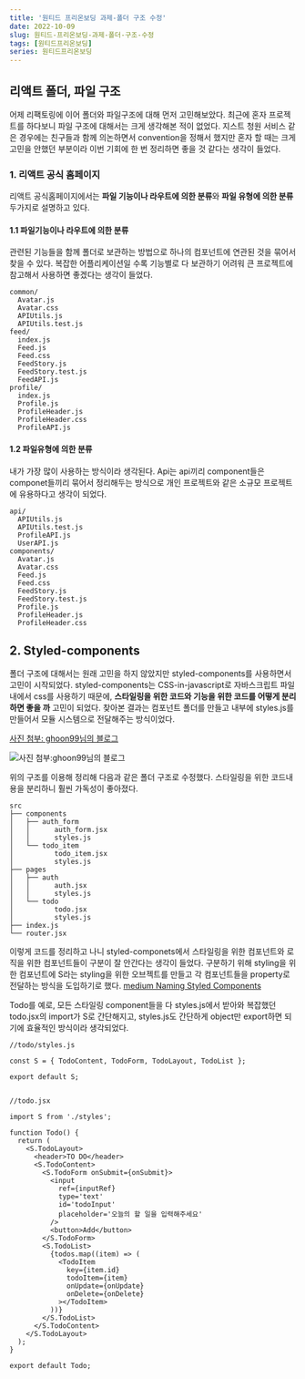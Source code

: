 ```yaml
---
title: '원티드 프리온보딩 과제-폴더 구조 수정'
date: 2022-10-09
slug: 원티드-프리온보딩-과제-폴더-구조-수정
tags: [원티드프리온보딩]
series: 원티드프리온보딩
---
```


## 리액트 폴더, 파일 구조

어제 리팩토링에 이어 폴더와 파일구조에 대해 먼저 고민해보았다. 최근에 혼자 프로젝트를 하다보니 파일 구조에 대해서는 크게 생각해본 적이 없었다. 지스트 청원 서비스 같은 경우에는 친구들과 함께 의논하면서 convention을 정해서 했지만 혼자 할 때는 크게 고민을 안했던 부분이라 이번 기회에 한 번 정리하면 좋을 것 같다는 생각이 들었다.

### 1. 리액트 공식 홈페이지

리액트 공식홈페이지에서는 **파일 기능이나 라우트에 의한 분류**와 **파일 유형에 의한 분류** 두가지로 설명하고 있다.

#### 1.1 파일기능이나 라우트에 의한 분류

관련된 기능들을 함께 폴더로 보관하는 방법으로 하나의 컴포넌트에 연관된 것을 묶어서 찾을 수 있다. 복잡한 어플리케이션일 수록 기능별로 다 보관하기 어려워 큰 프로젝트에 참고해서 사용하면 좋겠다는 생각이 들었다.

```
common/
  Avatar.js
  Avatar.css
  APIUtils.js
  APIUtils.test.js
feed/
  index.js
  Feed.js
  Feed.css
  FeedStory.js
  FeedStory.test.js
  FeedAPI.js
profile/
  index.js
  Profile.js
  ProfileHeader.js
  ProfileHeader.css
  ProfileAPI.js
```

#### 1.2 파일유형에 의한 분류

내가 가장 많이 사용하는 방식이라 생각된다. Api는 api끼리 component들은 componet들끼리 묶어서 정리해두는 방식으로 개인 프로젝트와 같은 소규모 프로젝트에 유용하다고 생각이 되었다.

```
api/
  APIUtils.js
  APIUtils.test.js
  ProfileAPI.js
  UserAPI.js
components/
  Avatar.js
  Avatar.css
  Feed.js
  Feed.css
  FeedStory.js
  FeedStory.test.js
  Profile.js
  ProfileHeader.js
  ProfileHeader.css
```

## 2. Styled-components

폴더 구조에 대해서는 원래 고민을 하지 않았지만 styled-components를 사용하면서 고민이 시작되었다. styled-components는 CSS-in-javascript로 자바스크립트 파일 내에서 css를 사용하기 때문에, **스타일링을 위한 코드와 기능을 위한 코드를 어떻게 분리하면 좋을 까** 고민이 되었다. 찾아본 결과는 컴포넌트 폴더를 만들고 내부에 styles.js를 만들어서 모듈 시스템으로 전달해주는 방식이었다.

[사진 첨부: ghoon99님의 블로그](https://ghoon99.tistory.com/46)

![사진 첨부:ghoon99님의 블로그](https://blog.kakaocdn.net/dn/bl8El0/btrigf0IB7G/luN4wBBYzm4hcNBXsWc7sK/img.png)

위의 구조를 이용해 정리해 다음과 같은 폴더 구조로 수정했다. 스타일링을 위한 코드내용을 분리하니 훨씬 가독성이 좋아졌다.

```
src
├── components
│   ├── auth_form
│   │      auth_form.jsx
│   │      styles.js
│   └── todo_item
│          todo_item.jsx
│          styles.js
├── pages
│   ├── auth
│   │      auth.jsx
│   │      styles.js
│   └── todo
│          todo.jsx
│          styles.js
├── index.js
└── router.jsx
```

이렇게 코드를 정리하고 나니 styled-componets에서 스타일링을 위한 컴포넌트와 로직을 위한 컴포넌트들이 구분이 잘 안간다는 생각이 들었다. 구분하기 위해 styling을 위한 컴포넌트에 S라는 styling을 위한 오브젝트를 만들고 각 컴포넌트들을 property로 전달하는 방식을 도입하기로 했다. [medium Naming Styled Components](https://medium.com/inturn-eng/naming-styled-components-d7097950a245)

Todo를 예로, 모든 스타일링 component들을 다 styles.js에서 받아와 복잡했던 todo.jsx의 import가 S로 간단해지고, styles.js도 간단하게 object만 export하면 되기에 효율적인 방식이라 생각되었다.

```react
//todo/styles.js

const S = { TodoContent, TodoForm, TodoLayout, TodoList };

export default S;


//todo.jsx

import S from './styles';

function Todo() {
  return (
    <S.TodoLayout>
      <header>TO DO</header>
      <S.TodoContent>
        <S.TodoForm onSubmit={onSubmit}>
          <input
            ref={inputRef}
            type='text'
            id='todoInput'
            placeholder='오늘의 할 일을 입력해주세요'
          />
          <button>Add</button>
        </S.TodoForm>
        <S.TodoList>
          {todos.map((item) => (
            <TodoItem
              key={item.id}
              todoItem={item}
              onUpdate={onUpdate}
              onDelete={onDelete}
            ></TodoItem>
          ))}
        </S.TodoList>
      </S.TodoContent>
    </S.TodoLayout>
  );
}

export default Todo;


```

